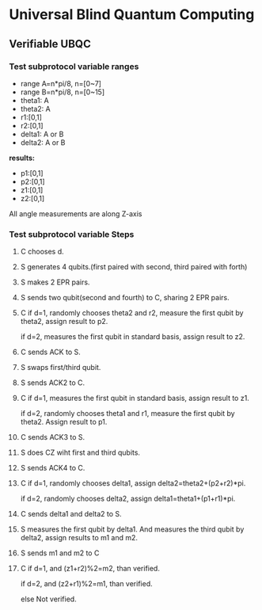 # Universal Blind Quantum Computing

## Verifiable UBQC


### Test subprotocol variable ranges
- range A=n*pi/8, n=[0~7]
- range B=n*pi/8, n=[0~15]
- theta1: A
- theta2: A
- r1:[0,1]
- r2:[0,1]
- delta1: A or B
- delta2: A or B

**results:**
- p1:[0,1]
- p2:[0,1]
- z1:[0,1]
- z2:[0,1]

All angle measurements are along Z-axis

### Test subprotocol variable Steps

 1. C chooses d.
 2. S generates 4 qubits.(first paired with second, third paired with forth)
 3. S makes 2 EPR pairs.
 4. S sends two qubit(second and fourth) to C, sharing 2 EPR pairs.
 5. C if d=1, randomly chooses theta2 and r2, measure the first qubit by theta2, assign result to p2.
 
      if d=2, measures the first qubit in standard basis, assign result to z2.
 6. C sends ACK to S.
 7. S swaps first/third qubit.
 8. S sends ACK2 to C.
 9. C if d=1, measures the first qubit in standard basis, assign result to z1.
 
      if d=2, randomly chooses theta1 and r1, measure the first qubit by theta2. Assign result to p1.
10. C sends ACK3 to S.
11. S does CZ wiht first and third qubits.
12. S sends ACK4 to C.
13. C if d=1, randomly chooses delta1, assign delta2=theta2+(p2+r2)*pi.

      if d=2, randomly chooses delta2, assign delta1=theta1+(p1+r1)*pi.
14. C sends delta1 and delta2 to S.
15. S measures the first qubit by delta1. And measures the third qubit by delta2, assign results to m1 and m2.
16. S sends m1 and m2 to C
17. C if d=1, and (z1+r2)%2=m2, than verified.

      if d=2, and (z2+r1)%2=m1, than verified.
      
      else Not verified.
